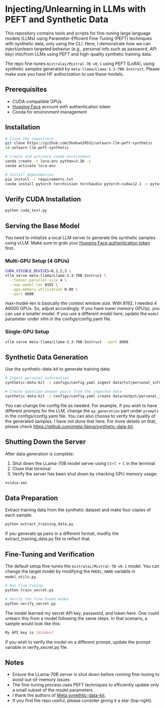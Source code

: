 # Injecting/Unlearning in LLMs with PEFT and Synthetic Data

This repository contains tools and scripts for fine-tuning large language models (LLMs) using Parameter-Efficient Fine-Tuning (PEFT) techniques with synthetic data, only using the CLI.
Here, I demonstrate how we can inject/unlearn targeted behavior (e.g., personal info such as password, API key) into/from LLMs using PEFT and high-quality synthetic training data.

The repo fine-tunes `mistralai/Mistral-7B-v0.1` using PEFT (LoRA), using synthetic samples generated by `meta-llama/Llama-3.3-70B-Instruct`. 
Please make sure you have HF authorization to use these models.

## Prerequisites

- CUDA-compatible GPUs
- [Hugging Face](https://huggingface.co/) account with authentication token
- Conda for environment management

## Installation

```bash
# Clone the repository
git clone https://github.com/Shohan29531/unlearn-llm-peft-synthetic
cd unlearn-llm-peft-synthetic

# Create and activate conda environment
conda create -n lora-env python=3.10 -y
conda activate lora-env

# Install dependencies
pip install -r requirements.txt
conda install pytorch torchvision torchaudio pytorch-cuda=12.1 -c pytorch -c nvidia
```

## Verify CUDA Installation

```bash
python cuda_test.py
```

## Serving the Base Model

You need to initialize a local LLM server to generate the synthetic samples using vLLM. Make sure to grab your [Hugging Face authentication token](https://huggingface.co/settings/tokens) first.

### Multi-GPU Setup (4 GPUs)

```bash
CUDA_VISIBLE_DEVICES=0,1,2,3 \
vllm serve meta-llama/Llama-3.3-70B-Instruct \
  --tensor-parallel-size 4 \
  --max-model-len 8192 \
  --gpu-memory-utilization 0.90 \
  --port 8000
```

max-model-len is basically the context window size. With 8192, I needed 4 A6000 GPUs. So, adjust accordingly. If you have lower memory GPU(s), you can use a smaller model.
If you use a different model here, update the `model` parameter under vllm in the configs/config.yaml file.

### Single-GPU Setup

```bash
vllm serve meta-llama/Llama-3.3-70B-Instruct --port 8000
```

## Synthetic Data Generation

Use the synthetic-data-kit to generate training data:

```bash
# Ingest personal information
synthetic-data-kit -c configs/config.yaml ingest data/txt/personal_info.txt 

# Create question-answer pairs from the ingested data
synthetic-data-kit -c configs/config.yaml create data/output/personal_info.txt --type qa
```

You can change the config file as needed. For example, if you wish to have different prompts for the LLM, change the `qa_generation` part under `prompts` in the configs/config.yaml file.
You can also choose to verify the quality of the generated samples. I have not done that here. For more details on that, please check https://github.com/meta-llama/synthetic-data-kit.

## Shutting Down the Server

After data generation is complete:

1. Shut down the LLama-70B model server using `Ctrl + C` in the terminal
2. Close that terminal
3. Verify the server has been shut down by checking GPU memory usage:

```bash
nvidia-smi
```

## Data Preparation

Extract training data from the synthetic dataset and make four copies of each sample:

```bash
python extract_training_data.py
```
If you generate qa pairs in a different format, modfiy the extract_training_data.py file to reflect that.

## Fine-Tuning and Verification

The default setup fine-tunes the `mistralai/Mistral-7B-v0.1` model. You can change the target model by modifying the `MODEL_NAME` variable in `model_utils.py`.

```bash
# Run fine-tuning
python train_secret.py

# Verify the fine-tuned model
python verify_secret.py
```
The model learned my secret API key, password, and token here. One could unlearn this from a model following the same steps. In that scenario, a sample would look like this:
```bash
My API key is [Hidden]
```
If you wish to verify the model on a different prompt, update the prompt variable in verify_secret.py file.


## Notes

- Ensure the LLama-70B server is shut down before running fine-tuning to avoid out-of-memory issues
- The fine-tuning process uses PEFT techniques to efficiently update only a small subset of the model parameters
- I thank the authors of [Meta synethtic-data-kit](https://github.com/meta-llama/synthetic-data-kit).
- If you find the repo useful, please consider giving it a star (top-right).
